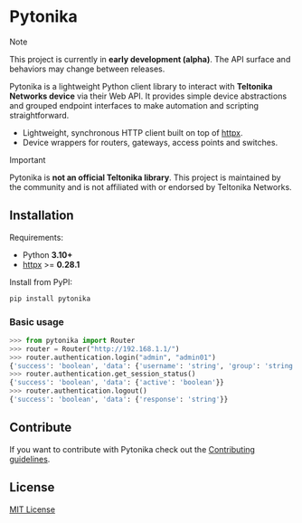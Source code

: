 # Pytonika

> [!NOTE]
> This project is currently in **early development (alpha)**.
> The API surface and behaviors may change between releases.

Pytonika is a lightweight Python client library to interact with **Teltonika Networks device** via their Web API.
It provides simple device abstractions and grouped endpoint interfaces to make automation and scripting straightforward.

- Lightweight, synchronous HTTP client built on top of [httpx](https://www.python-httpx.org/).
- Device wrappers for routers, gateways, access points and switches.

> [!IMPORTANT]
> Pytonika is **not an official Teltonika library**.
> This project is maintained by the community and is not affiliated with or endorsed by Teltonika Networks.

## Installation

Requirements:
- Python **3.10+**
- [httpx](https://pypi.org/project/httpx/) >= **0.28.1**

Install from PyPI:

```bash
pip install pytonika
```

### Basic usage

```python
>>> from pytonika import Router
>>> router = Router("http://192.168.1.1/")
>>> router.authentication.login("admin", "admin01")
{'success': 'boolean', 'data': {'username': 'string', 'group': 'string', 'token': 'string', 'expires': 'integer'}}
>>> router.authentication.get_session_status()
{'success': 'boolean', 'data': {'active': 'boolean'}}
>>> router.authentication.logout()
{'success': 'boolean', 'data': {'response': 'string'}}
```

## Contribute

If you want to contribute with Pytonika check out the [Contributing guidelines](CONTRIBUTING.md).

## License

[MIT License](LICENSE)
